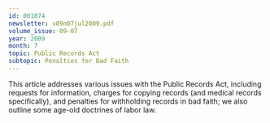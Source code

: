 ```yaml
---
id: 001074
newsletter: v09n07jul2009.pdf
volume_issue: 09-07
year: 2009
month: 7
topic: Public Records Act
subtopic: Penalties for Bad Faith
---
```


This article addresses various issues with the Public Records Act, including requests for information, charges for copying records (and medical records specifically), and penalties for withholding records in bad faith; we also outline some age-old doctrines of labor law.
